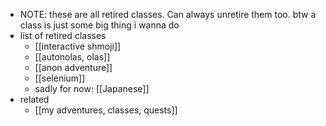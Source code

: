   * NOTE: these are all retired classes. Can always unretire them too. btw a class is just some big thing i wanna do
  * list of retired classes
    * [[interactive shmoji]]
    * [[autonolas, olas]]
    * [[anon adventure]]
    * [[selenium]]
    * sadly for now: [[Japanese]]
  * related
    * [[my adventures, classes, quests]]
